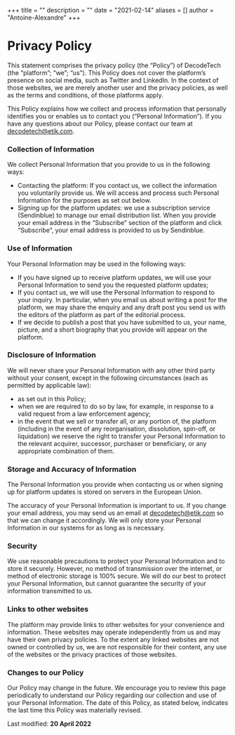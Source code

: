 +++
title = ""
description = ""
date = "2021-02-14"
aliases = []
author = "Antoine-Alexandre"
+++

# Privacy Policy
This statement comprises the privacy policy (the “Policy”) of DecodeTech (the “platform”; “we”; “us”). This Policy does not cover the platform’s presence on social media, such as Twitter and LinkedIn. In the context of those websites, we are merely another user and the privacy policies, as well as the terms and conditions, of those platforms apply.

This Policy explains how we collect and process information that personally identifies you or enables us to contact you (“Personal Information”). If you have any questions about our Policy, please contact our team at [decodetech@etik.com](mailto:decodetech@etik.com).

### Collection of Information
We collect Personal Information that you provide to us in the following ways:

- Contacting the platform: If you contact us, we collect the information you voluntarily provide us. We will access and process such Personal Information for the purposes as set out below.
- Signing up for the platform updates: we use a subscription service (Sendinblue) to manage our email distribution list. When you provide your email address in the “Subscribe” section of the platform and click “Subscribe”, your email address is provided to us by Sendinblue.

### Use of Information

Your Personal Information may be used in the following ways:

- If you have signed up to receive platform updates, we will use your Personal Information to send you the requested platform updates;
- If you contact us, we will use the Personal Information to respond to your inquiry. In particular, when you email us about writing a post for the platform, we may share the enquiry and any draft post you send us with the editors of the platform as part of the editorial process.
- If we decide to publish a post that you have submitted to us, your name, picture, and a short biography that you provide will appear on the platform.

### Disclosure of Information

We will never share your Personal Information with any other third party without your consent, except in the following circumstances (each as permitted by applicable law):

- as set out in this Policy;
- when we are required to do so by law, for example, in response to a valid request from a law enforcement agency;
- in the event that we sell or transfer all, or any portion of, the platform (including in the event of any reorganisation, dissolution, spin-off, or liquidation) we reserve the right to transfer your Personal Information to the relevant acquirer, successor, purchaser or beneficiary, or any appropriate combination of them.

### Storage and Accuracy of Information

The Personal Information you provide when contacting us or when signing up for platform updates is stored on servers in the European Union.

The accuracy of your Personal Information is important to us. If you change your email address, you may send us an email at [decodetech@etik.com](mailto:decodetech@etik.com) so that we can change it accordingly. We will only store your Personal Information in our systems for as long as is necessary.

### Security

We use reasonable precautions to protect your Personal Information and to store it securely. However, no method of transmission over the internet, or method of electronic storage is 100% secure. We will do our best to protect your Personal Information, but cannot guarantee the security of your information transmitted to us.

### Links to other websites

The platform may provide links to other websites for your convenience and information. These websites may operate independently from us and may have their own privacy policies. To the extent any linked websites are not owned or controlled by us, we are not responsible for their content, any use of the websites or the privacy practices of those websites.

### Changes to our Policy

Our Policy may change in the future. We encourage you to review this page periodically to understand our Policy regarding our collection and use of your Personal Information. The date of this Policy, as stated below, indicates the last time this Policy was materially revised.

Last modified: **20 April 2022**
